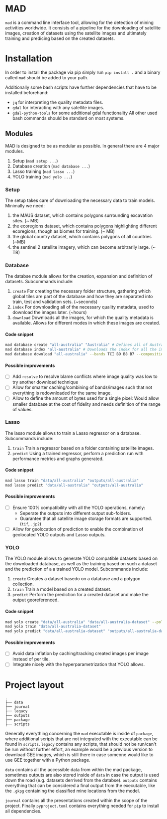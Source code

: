 # MAD
`mad` is a command line interface tool, allowing for the detection of mining activities worldwide. It consists of a pipeline for the downloading of satellite images, creation of datasets using the satellite images and ultimately training and predicing based on the created datasets.

# Installation
In order to install the package via pip simply run `pip install .` and a binary called `mad` should be added to your path.

Additionally some bash scripts have further dependencies that have to be installed beforehand:
- `jq` for interpreting the quality metadata files.
- `gdal` for interacting with any satellite images.
- `gdal-python-tools` for some additional gdal functionality
All other used bash commands should be standard on most systems.

## Modules
MAD is designed to be as modular as possible. In general there are 4 major modules.
1. Setup (`mad setup ...`)
2. Database creation (`mad database ...`)
3. Lasso training (`mad lasso ...`)
4. YOLO training (`mad yolo ...`)

### Setup
The setup takes care of downloading the necessary data to train models. Minimally we need: 
1. the MAUS dataset, which contains polygons surrounding excavation sites. (~ MB)
2. the ecoregions dataset, which contains polygons highlighting different ecoregions, though as biomes for training. (~ MB)
3. the global country dataset, which contains polygons of all countries (~MB)
4. the sentinel 2 satellite imagery, which can become arbitrarily large. (~ TB)

### Database
The databse module allows for the creation, expansion and definition of datasets. Subcommands include:
1. `create` For creating the necessary folder structure, gathering which global tiles are part of the database and how they are separated into train, test and validation sets. (~seconds)
2. `index` For downloading all of the necessary quality metadata, used to download the images later. (~hours)
3. `download` Downloads all the images, for which the quality metadata is available. Allows for different modes in which these images are created.

#### Code snippet
```bash
mad database create "all-australia" "Australia" # Defines all of Australia as the tile source
mad database index "all-australia" # Downloads the index for all the images inside of the database
mad database download "all-australia" --bands TCI B9 B8 B7 --composition first # Downloads all of the images with the selected bands and simply takes the first/best quality image.
```

#### Possible improvements
- [ ] Add `resolve` to resolve blame conflicts where image quality was low to try another download technique
- [ ] Allow for smarter caching/combining of bands/images such that not everything is redownloaded for the same image.
- [ ] Allow to define the amount of bytes used for a single pixel: Would allow smaller database at the cost of fidelity and needs definition of the range of values.

### Lasso
The lasso module allows to train a Lasso regressor on a database. Subcommands include:
1. `train` Train a regressor based on a folder containing satellite images.
2. `predict` Using a trained regressor, perform a prediction run with performance metrics and graphs generated.

#### Code snippet
```bash
mad lasso train "data/all-australia" "outputs/all-australia"
mad lasso predict "data/all-australia" "outputs/all-australia"
```

#### Possible improvements
- [ ] Ensure 100% compatibility with all the YOLO operations, namely:
    - Seperate the outputs into different output sub-folders.
    - Guarantee that all satellite image storage formats are supported. (`tif`, `.jp2`)
- [ ] Allow for geolocation of prediction to enable the combination of geolocated YOLO outputs and Lasso outputs.
### YOLO
The YOLO module allows to generate YOLO compatible datasets based on the downloaded database, as well as the training based on such a dataset and the prediction of a a trained YOLO model. Subcommands include:
1. `create` Creates a dataset basedo on a database and a polygon collection.
2. `train` Train a model based on a created dataset.
3. `predict` Perform the prediction for a created dataset and make the output georeferenced.
#### Code snippet
```bash
mad yolo create "data/all-australia" "data/all-australia-dataset" --polygons"data/geometries/maus.gpkg"
mad yolo train "data/all-australia-dataset"
mad yolo predict "data/all-australia-dataset" "outputs/all-australia-dataset/train/predict/models/best.pt"
```
#### Possible improvements
- [ ] Avoid data inflation by caching/tracking created images per image instead of per tile.
- [ ] Integrate nicely with the hyperparametrization that YOLO allows.

# Project layout
```
.
├── data
├── journal
├── legacy
├── outputs
├── package
├── scripts
```

Generally everything concerning the `mad` executable is inside of `package`, where additional scripts that are not integrated with the executable can be found in `scripts`. `legacy` contains any scripts, that should not be run/can't be run without further effort, an example would be a previous version to download GEE images, which is still there in case someone would like to use GEE together with a Python package.

`data` contains all the accessible data from within the mad package, sometimes outputs are also stored inside of `data` in case the output is used down the road (e.g. datasets derrived from the databse). `outputs` contains everything that can be considered a final output from the executable, like the `.gkpg` containing the classified mine locations from the model.

`journal` contains all the presentations created within the scope of the project. Finally `pyproject.toml` contains everything needed for `pip` to install all dependencies.
